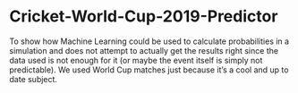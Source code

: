 # Cricket-World-Cup-2019-Predictor
To show how Machine Learning could be used to calculate probabilities in a simulation and does not attempt to actually get the results right since the data used is not enough for it (or maybe the event itself is simply not predictable). We used World Cup matches just because it’s a cool and up to date subject.
